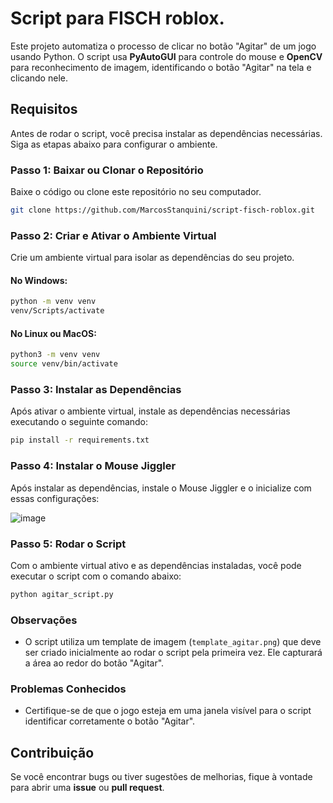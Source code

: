 
# Script para FISCH roblox.

Este projeto automatiza o processo de clicar no botão "Agitar" de um jogo usando Python. O script usa **PyAutoGUI** para controle do mouse e **OpenCV** para reconhecimento de imagem, identificando o botão "Agitar" na tela e clicando nele.

## Requisitos

Antes de rodar o script, você precisa instalar as dependências necessárias. Siga as etapas abaixo para configurar o ambiente.

### Passo 1: Baixar ou Clonar o Repositório

Baixe o código ou clone este repositório no seu computador.

```bash
git clone https://github.com/MarcosStanquini/script-fisch-roblox.git
```

### Passo 2: Criar e Ativar o Ambiente Virtual

Crie um ambiente virtual para isolar as dependências do seu projeto.

#### No Windows:
```bash
python -m venv venv
venv/Scripts/activate
```

#### No Linux ou MacOS:
```bash
python3 -m venv venv
source venv/bin/activate
```



### Passo 3: Instalar as Dependências

Após ativar o ambiente virtual, instale as dependências necessárias executando o seguinte comando:

```bash
pip install -r requirements.txt
```

### Passo 4: Instalar o Mouse Jiggler

Após instalar as dependências, instale o Mouse Jiggler e o inicialize com essas configurações:

![image](https://github.com/user-attachments/assets/60f15124-de49-459d-8019-0848888e631b)



### Passo 5: Rodar o Script

Com o ambiente virtual ativo e as dependências instaladas, você pode executar o script com o comando abaixo:

```bash
python agitar_script.py
```


### Observações

- O script utiliza um template de imagem (`template_agitar.png`) que deve ser criado inicialmente ao rodar o script pela primeira vez. Ele capturará a área ao redor do botão "Agitar".

### Problemas Conhecidos

- Certifique-se de que o jogo esteja em uma janela visível para o script identificar corretamente o botão "Agitar".

## Contribuição

Se você encontrar bugs ou tiver sugestões de melhorias, fique à vontade para abrir uma **issue** ou **pull request**.
